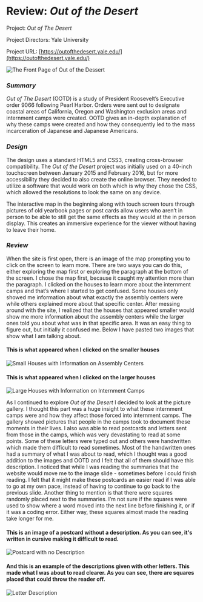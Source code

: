 # Review: _Out of the Desert_

Project: _Out of The Desert_ 

Project Directors: Yale University

Project URL: [https://outofthedesert.yale.edu/](https://outofthedesert.yale.edu/)

![The Front Page of Out of the Dessert](https://summerv1.github.io/summerv/images/frontpage.jpg)

### **_Summary_**

_Out of The Desert_ (OOTD) is a study of President Roosevelt’s Executive order 9066 following Pearl Harbor. Orders were sent out to designate coastal areas of California, Oregon and Washington exclusion areas and internment camps were created. OOTD gives an in-depth explanation of why these camps were created and how they consequently led to the mass incarceration of Japanese and Japanese Americans. 

### **_Design_**

The design uses a standard HTML5 and CSS3, creating cross-browser compatibility. The _Out of the Desert_ project was initially used on a 40-inch touchscreen between January 2015 and February 2016, but for more accessibility they decided to also create the online browser. They needed to utilize a software that would work on both which is why they chose the CSS, which allowed the resolutions to look the same on any device. 

The interactive map in the beginning along with touch screen tours through pictures of old yearbook pages or post cards allow users who aren’t in person to be able to still get the same effects as they would at the in person display. This creates an immersive experience for the viewer without having to leave their home. 

### **_Review_**


When the site is first open, there is an image of the map prompting you to click on the screen to learn more. There are two ways you can do this, either exploring the map first or exploring the paragraph at the bottom of the screen. I chose the map first, because it caught my attention more than the paragraph. I clicked on the houses to learn more about the internment camps and that’s where I started to get confused. Some houses only showed me information about what exactly the assembly centers were while others explained more about that specific center. After messing around with the site, I realized that the houses that appeared smaller would show me more information about the assembly centers while the larger ones told you about what was in that specific area. It was an easy thing to figure out, but initially it confused me. Below I have pasted two images that show what I am talking about. 
#### This is what appeared when I clicked on the smaller houses
![Small Houses with Information on Assembly Centers](https://summerv1.github.io/summerv/images/smallhouse.jpg)
#### This is what appeared when I clicked on the larger houses
![Large Houses with Information on Internment Camps](https://summerv1.github.io/summerv/images/bighouse.jpg)

As I continued to explore _Out of the Desert_ I decided to look at the picture gallery. I thought this part was a huge insight to what these internment camps were and how they affect those forced into internment camps. The gallery showed pictures that people in the camps took to document these moments in their lives. I also was able to read postcards and letters sent from those in the camps, which was very devastating to read at some points. Some of these letters were typed out and others were handwritten which made them difficult to read sometimes. Most of the handwritten ones had a summary of what I was about to read, which I thought was a good addition to the images and OOTD and I felt that all of them should have this description. I noticed that while I was reading the summaries that the website would move me to the image slide - sometimes before I could finish reading. I felt that it might make these postcards an easier read if I was able to go at my own pace, instead of having to continue to go back to the previous slide. Another thing to mention is that there were squares randomly placed next to the summaries. I’m not sure if the squares were used to show where a word moved into the next line before finishing it, or if it was a coding error. Either way, these squares almost made the reading take longer for me. 
#### This is an image of a postcard without a description. As you can see, it's written in cursive making it difficult to read. 
![Postcard with no Description](https://summerv1.github.io/summerv/images/letter.jpg)
#### And this is an example of the descriptions given with other letters. This made what I was about to read clearer. As you can see, there are squares placed that could throw the reader off. 
![Letter Description](https://summerv1.github.io/summerv/images/postcard.jpg)
